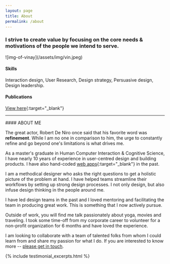 ```yaml
---
layout: page
title: About
permalink: /about
---
```

<div class="about-page">
<h3 class="about-page-headline">I strive to create value by focusing on the core needs & motivations of the people we intend to serve. </h3>
</div>


<div class="about-me row">
<aside class="col">
![img-of-vinay](/assets/img/vin.jpeg)

#### Skills
Interaction design, User Research, Design strategy, Persuasive design, Design leadership.

#### Publications
[View here](http://iiit.academia.edu/VinayChilukuri){:target="_blank"}

---
</aside>

<div class="about-info col">
#### ABOUT ME

The great actor, Robert De Niro once said that his favorite word was <b>refinement</b>. While I am no one in comparison to him, the urge to constantly refine and go beyond one's limitations is what drives me.
 
As a master's graduate in Human Computer Interaction & Cognitive Science, I have nearly 10 years of experience in user-centred design and building products. I have also hand-coded [web apps](http://www.slashcv.com){:target="_blank"} in the past.

I am a methodical designer who asks the right questions to get a holistic picture of the problem at hand. I have helped teams streamline their workflows by setting up strong design processes. I not only design, but also infuse design thinking in the people around me.

I have led design teams in the past and I loved mentoring and facilitating the team in producing great work. This is something that I now actively pursue.

Outside of work, you will find me talk passionately about yoga, movies and traveling. I took some time-off from my corporate career to volunteer for a non-profit organization for 6 months and have loved the experience.

I am looking to collaborate with a team of talented folks from whom I could learn from and share my passion for what I do. If you are interested to know more -- [please get in touch](mailto:vinay.chilukuri@gmail.com).
</div>

</div>

<div markdown="0" style="margin-bottom: -64px">
{% include testimonial_excerpts.html %}
</div>
